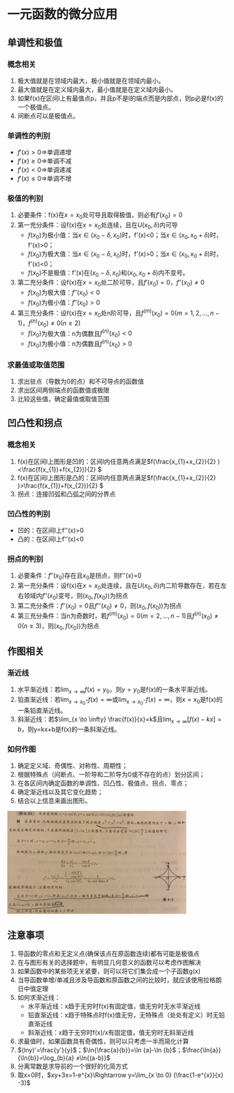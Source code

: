 # 一元函数的微分应用

## 单调性和极值

### 概念相关

1. 极大值就是在领域内最大，极小值就是在领域内最小。
2. 最大值就是在定义域内最大，最小值就是在定义域内最小。
3. 如果f(x)在区间l上有最值点p，并且p不是l的端点而是内部点，则p必是f(x)的一个极值点。
4. 间断点可以是极值点。

### 单调性的判别

- $f'(x)>0\Rightarrow$单调递增
- $f'(x)≥0\Rightarrow$单调不减
- $f'(x)<0\Rightarrow$单调递减
- $f'(x)≤0\Rightarrow$单调不增

### 极值的判别

1. 必要条件：f(x)在$x=x_{0}$处可导且取得极值，则必有$f'(x_{0})=0$
2. 第一充分条件：设f(x)在$x=x_{0}$处连续，且在$U(x_{0},\delta )$内可导
   - $f(x_{0})$为极小值：当$x\in (x_{0} -\delta,x_{0})$时，f'(x)<0；当$x\in (x_{0},x_{0}+\delta)$时，f'(x)>0；
   - $f(x_{0})$为极大值：当$x\in (x_{0} -\delta,x_{0})$时，f'(x)>0；当$x\in (x_{0},x_{0}+\delta)$时，f'(x)<0；
   - $f(x_{0})$不是极值：f'(x)在$(x_{0} -\delta,x_{0})$和$(x_{0},x_{0}+\delta)$内不变号。
3. 第二充分条件：设f(x)在$x=x_{0}$处二阶可导，且$f'(x_{0})=0$，$f''(x_{0})≠0$
   - $f(x_{0})$为极大值：$f''(x_{0})<0$
   - $f(x_{0})$为极小值：$f''(x_{0})>0$
4. 第三充分条件：设f(x)在$x=x_{0}$处n阶可导，且$f^{(m)}(x_{0})=0(m=1,2,...,n-1)$，$f^{(n)}(x_{0})≠0(n≥2)$
   - $f(x_{0})$为极大值：n为偶数且$f^{(n)}(x_{0})<0$ 
   - $f(x_{0})$为极小值：n为偶数且$f^{(n)}(x_{0})>0$ 

### 求最值或取值范围

1. 求出驻点（导数为0的点）和不可导点的函数值
2. 求出区间两侧端点的函数值或极限
3. 比较这些值，确定最值或取值范围

## 凹凸性和拐点

### 概念相关

1. f(x)在区间l上图形是凹的：区间l内任意两点满足$f(\frac{x_{1}+x_{2}}{2} )<\frac{f(x_{1})+f(x_{2})}{2} $
2. f(x)在区间l上图形是凸的：区间l内任意两点满足$f(\frac{x_{1}+x_{2}}{2} )>\frac{f(x_{1})+f(x_{2})}{2} $
3. 拐点：连接凹弧和凸弧之间的分界点

### 凹凸性的判别

- 凹的：在区间l上f''(x)>0
- 凸的：在区间l上f''(x)<0

### 拐点的判别

1. 必要条件：$f''(x_{0})$存在且$x_{0}$是拐点，则f''(x)=0
2. 第一充分条件：设f(x)在$x=x_{0}$处连续，且在$U(x_{0},\delta )$内二阶导数存在，若在左右领域内$f''(x_{0})$变号，则$(x_{0},f(x_{0}))$为拐点
3. 第二充分条件：$f''(x_{0})=0$且$f'''(x_{0})≠0$，则$(x_{0},f(x_{0}))$为拐点
4. 第三充分条件：当n为奇数时，若$f^{(m)}(x_{0})=0(m=2,...,n-1)$且$f^{(n)}(x_{0})≠0(n≥3)$，则$(x_{0},f(x_{0}))$为拐点

## 作图相关

### 渐近线

1. 水平渐近线：若$\lim_{x \to \infty} f(x)=y_{0}$，则$y=y_{0}$是f(x)的一条水平渐近线。
2. 铅直渐近线：若$\lim_{x \to x_{0}^{+} } f(x)=∞$或$\lim_{x \to x_{0}^{-} } f(x)=∞$，则$x=x_{0}$是f(x)的一条铅直渐近线。
3. 斜渐近线：若$\lim_{x \to \infty} \frac{f(x)}{x}=k$且$\lim_{x \to \infty}[f(x)-kx]=b$，则y=kx+b是f(x)的一条斜渐近线。

### 如何作图

1. 确定定义域、奇偶性、对称性、周期性；
2. 根据特殊点（间断点、一阶导和二阶导为0或不存在的点）划分区间；
3. 在各区间内确定函数的单调性、凹凸性、极值点、拐点、零点；
4. 确定渐近线以及其它变化趋势；
5. 结合以上信息来画出图形。

<img src="pictures/作星形线的图形.jpg" style="zoom: 40%;" >

## 注意事项

1. 导函数的零点和无定义点(确保该点在原函数连续)都有可能是极值点
2. 在与图形有关的选择题中，有明显几何意义的函数可以考虑作图解决
3. 如果函数中的某些项无关紧要，则可以将它们集合成一个子函数g(x)
4. 当导函数单增/单减且涉及导函数和原函数之间的比较时，就应该使用拉格朗日中值定理
5. 如何求渐近线：
   - 水平渐近线：x趋于无穷时f(x)有固定值，值无穷时无水平渐近线
   - 铅直渐近线：x趋于特殊点时f(x)值无穷，无特殊点（处处有定义）时无铅直渐近线
   - 斜渐近线：x趋于无穷时f(x)/x有固定值，值无穷时无斜渐近线
6. 求最值时，如果函数具有奇偶性，则可以只考虑一半而简化计算
7. $(lny)'=\frac{y'}{y}$；$\ln{\frac{a}{b}}=\ln {a}-\ln {b}$；$\frac{\ln{a}}{\ln{b}}=\log_{b}{a} ≠\ln{(a-b)}$
8. 分离常数是求导前的一个很好的化简方式
9. 取x=0时，$xy+3x=1-e^{x}\Rightarrow y=\lim_{x \to 0} (\frac{1-e^{x}}{x} -3)$ 
